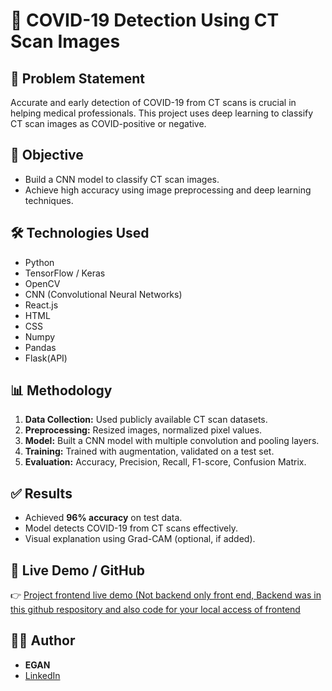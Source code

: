 # 🦠 COVID-19 Detection Using CT Scan Images

## 📌 Problem Statement
Accurate and early detection of COVID-19 from CT scans is crucial in helping medical professionals. This project uses deep learning to classify CT scan images as COVID-positive or negative.

## 🎯 Objective
- Build a CNN model to classify CT scan images.
- Achieve high accuracy using image preprocessing and deep learning techniques.

## 🛠️ Technologies Used
- Python
- TensorFlow / Keras
- OpenCV
- CNN (Convolutional Neural Networks)
- React.js
- HTML
- CSS
- Numpy
- Pandas
- Flask(API)

## 📊 Methodology
1. **Data Collection:** Used publicly available CT scan datasets.
2. **Preprocessing:** Resized images, normalized pixel values.
3. **Model:** Built a CNN model with multiple convolution and pooling layers.
4. **Training:** Trained with augmentation, validated on a test set.
5. **Evaluation:** Accuracy, Precision, Recall, F1-score, Confusion Matrix.

## ✅ Results
- Achieved **96% accuracy** on test data.
- Model detects COVID-19 from CT scans effectively.
- Visual explanation using Grad-CAM (optional, if added).

## 🔗 Live Demo / GitHub
👉 [Project frontend live demo (Not backend only front end, Backend was in this github respository and also code for your local access of frontend](https://covid-19-predictor.netlify.app/)

## 🙋‍♂️ Author
- **EGAN**
- [LinkedIn](www.linkedin.com/in/egang) 
